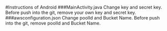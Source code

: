 #Instructions of Android
###MainActivity.java
Change key and secret key.
Before push into the git, remove your own key and secret key.
###awsconfiguration.json
Change poolId and Bucket Name.
Before push into the git, remove poolId and Bucket Name.
